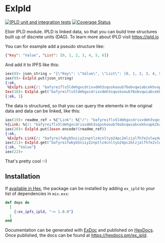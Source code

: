 # ExIpld

[![IPLD unit and integration tests](https://github.com/bahner/ex-ipld/actions/workflows/testsuite.yaml/badge.svg)](https://github.com/bahner/ex-ipld/actions/workflows/testsuite.yaml)
[![Coverage Status](https://coveralls.io/repos/github/bahner/ex-ipld/badge.svg?branch=main)](https://coveralls.io/github/bahner/ex-ipld?branch=main)

Elixir IPLD module. IPLD is linked data, so that you can build tree structures built up of discrete units (DAG). To learn more about IPLD visit https://ipld.io

You can for example add a pseudo structure like:

```json
{"Key": "Value", "List": [0, 1, 2, 3, 4, 5, 6]}
```
And add it to IPFS like this:

```elixir
iex(8)> json_string = "{\"Key\": \"Value\", \"List\": [0, 1, 2, 3, 4, 5, 6]}"
iex(9)> ExIpld.put(json_string)
{:ok,
 %ExIpfs.Link{/: "bafyreiflv5ldmhgxcdrixvdmh3sqoskooub76obvqwiabcekhvapk2kadi"}}
Iex(10)> ExIpld.get("bafyreiflv5ldmhgxcdrixvdmh3sqoskooub76obvqwiabcekhvapk2kadi/List/1")
{:ok, 1}
```

The data is structured, so that you can query the elements in the original data and data can be linked, like this:

```elixir
iex(19)> readme_ref = %{"Link": %{"/": "bafyreiflv5ldmhgxcdrixvdmh3sqoskooub76obvqwiabcekhvapk2kadi"}}
%{Link: %{/: "bafyreiflv5ldmhgxcdrixvdmh3sqoskooub76obvqwiabcekhvapk2kadi"}}
iex(20)> ExIpld.put(Jason.encode!(readme_ref))
{:ok,
 %ExIpfs.Link{/: "bafyreifwbyb5niiy2znptlz4cnltyo24pc2mlzjalfh7e2vlwy4wjvzdte"}}
iex(21)> ExIpld.get("bafyreifwbyb5niiy2znptlz4cnltyo24pc2mlzjalfh7e2vlwy4wjvzdte/Link/Key")
{:ok, "Value"}
iex(22)>
```

That's pretty cool :-)

## Installation

If [available in Hex](https://hex.pm/docs/publish), the package can be installed
by adding `ex_ipld` to your list of dependencies in `mix.exs`:

```elixir
def deps do
  [
    {:ex_ipfs_ipld, "~> 1.0.0"}
  ]
end
```

Documentation can be generated with [ExDoc](https://github.com/elixir-lang/ex_doc)
and published on [HexDocs](https://hexdocs.pm). Once published, the docs can
be found at <https://hexdocs.pm/ex_ipld>.


